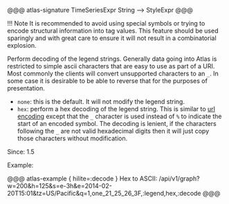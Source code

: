 @@@ atlas-signature
TimeSeriesExpr
String
-->
StyleExpr
@@@

!!! Note
    It is recommended to avoid using special symbols or trying to
    encode structural information into tag values. This feature should be used
    sparingly and with great care to ensure it will not result in a combinatorial
    explosion.

Perform decoding of the legend strings. Generally data going into Atlas
is restricted to simple ascii characters that are easy to use as part of
a URI. Most commonly the clients will convert unsupported characters to
an `_`. In some case it is desirable to be able to reverse that for the
purposes of presentation.

* `none`: this is the default. It will not modify the legend string.
* `hex`: perform a hex decoding of the legend string. This is similar to
  [url encoding](https://en.wikipedia.org/wiki/Percent-encoding) except
  that the `_` character is used instead of `%` to indicate the start of
  an encoded symbol. The decoding is lenient, if the characters following
  the `_` are not valid hexadecimal digits then it will just copy those
  characters without modification.

Since: 1.5

Example:

@@@ atlas-example { hilite=:decode }
Hex to ASCII: /api/v1/graph?w=200&h=125&s=e-3h&e=2014-02-20T15:01&tz=US/Pacific&q=1,one_21_25_26_3F,:legend,hex,:decode
@@@
